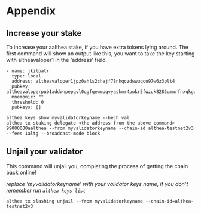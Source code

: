 # Appendix

## Increase your stake

To increase your aalthea stake, if you have extra tokens lying around. The first command will show an output like this, you want to take the key starting with altheavaloper1 in the 'address' field.

```
- name: jkilpatr
  type: local
  address: altheavaloper1jpz0ahls2chajf78nkqczdwwuqcu97w6z3plt4
  pubkey: altheavaloperpub1addwnpepqvl0qgfqewmuqvyaskmr4pwkr5fwzuk8286umwrfnxqkgqceg6ksu359m5q
  mnemonic: ""
  threshold: 0
  pubkeys: []

```

```
althea keys show myvalidatorkeyname --bech val
althea tx staking delegate <the address from the above command> 99000000aalthea --from myvalidatorkeyname --chain-id althea-testnet2v3 --fees 1altg --broadcast-mode block
```

## Unjail your validator

This command will unjail you, completing the process of getting the chain back online!

_replace 'myvalidatorkeyname' with your validator keys name, if you don't remember run `althea keys list`_

```
althea tx slashing unjail --from myvalidatorkeyname --chain-id=althea-testnet2v3
```
